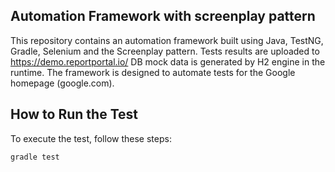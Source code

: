## Automation Framework with screenplay pattern

This repository contains an automation framework built using Java, TestNG, Gradle, Selenium and the Screenplay pattern.
Tests results are uploaded to https://demo.reportportal.io/
DB mock data is generated by H2 engine in the runtime.
The framework is designed to automate tests for the Google homepage (google.com).

## How to Run the Test
To execute the test, follow these steps:

```sh
gradle test